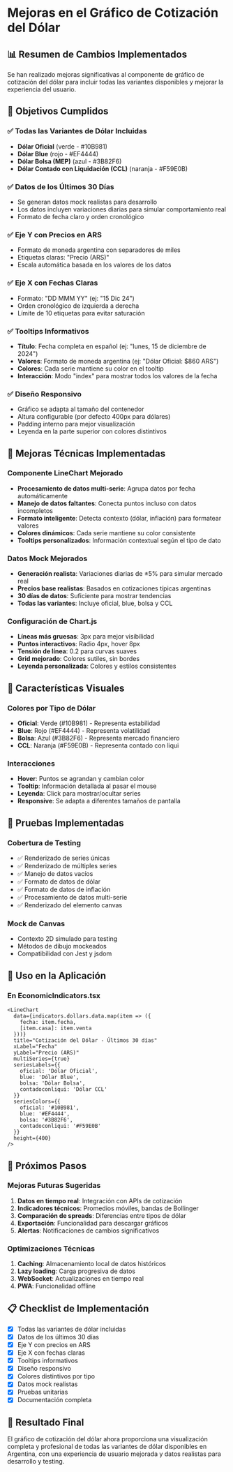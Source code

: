 # Mejoras en el Gráfico de Cotización del Dólar

## 📊 Resumen de Cambios Implementados

Se han realizado mejoras significativas al componente de gráfico de cotización del dólar para incluir todas las variantes disponibles y mejorar la experiencia del usuario.

## 🎯 Objetivos Cumplidos

### ✅ Todas las Variantes de Dólar Incluidas
- **Dólar Oficial** (verde - #10B981)
- **Dólar Blue** (rojo - #EF4444) 
- **Dólar Bolsa (MEP)** (azul - #3B82F6)
- **Dólar Contado con Liquidación (CCL)** (naranja - #F59E0B)

### ✅ Datos de los Últimos 30 Días
- Se generan datos mock realistas para desarrollo
- Los datos incluyen variaciones diarias para simular comportamiento real
- Formato de fecha claro y orden cronológico

### ✅ Eje Y con Precios en ARS
- Formato de moneda argentina con separadores de miles
- Etiquetas claras: "Precio (ARS)"
- Escala automática basada en los valores de los datos

### ✅ Eje X con Fechas Claras
- Formato: "DD MMM YY" (ej: "15 Dic 24")
- Orden cronológico de izquierda a derecha
- Límite de 10 etiquetas para evitar saturación

### ✅ Tooltips Informativos
- **Título**: Fecha completa en español (ej: "lunes, 15 de diciembre de 2024")
- **Valores**: Formato de moneda argentina (ej: "Dólar Oficial: $860 ARS")
- **Colores**: Cada serie mantiene su color en el tooltip
- **Interacción**: Modo "index" para mostrar todos los valores de la fecha

### ✅ Diseño Responsivo
- Gráfico se adapta al tamaño del contenedor
- Altura configurable (por defecto 400px para dólares)
- Padding interno para mejor visualización
- Leyenda en la parte superior con colores distintivos

## 🔧 Mejoras Técnicas Implementadas

### Componente LineChart Mejorado
- **Procesamiento de datos multi-serie**: Agrupa datos por fecha automáticamente
- **Manejo de datos faltantes**: Conecta puntos incluso con datos incompletos
- **Formato inteligente**: Detecta contexto (dólar, inflación) para formatear valores
- **Colores dinámicos**: Cada serie mantiene su color consistente
- **Tooltips personalizados**: Información contextual según el tipo de dato

### Datos Mock Mejorados
- **Generación realista**: Variaciones diarias de ±5% para simular mercado real
- **Precios base realistas**: Basados en cotizaciones típicas argentinas
- **30 días de datos**: Suficiente para mostrar tendencias
- **Todas las variantes**: Incluye oficial, blue, bolsa y CCL

### Configuración de Chart.js
- **Líneas más gruesas**: 3px para mejor visibilidad
- **Puntos interactivos**: Radio 4px, hover 8px
- **Tensión de línea**: 0.2 para curvas suaves
- **Grid mejorado**: Colores sutiles, sin bordes
- **Leyenda personalizada**: Colores y estilos consistentes

## 🎨 Características Visuales

### Colores por Tipo de Dólar
- **Oficial**: Verde (#10B981) - Representa estabilidad
- **Blue**: Rojo (#EF4444) - Representa volatilidad
- **Bolsa**: Azul (#3B82F6) - Representa mercado financiero
- **CCL**: Naranja (#F59E0B) - Representa contado con liqui

### Interacciones
- **Hover**: Puntos se agrandan y cambian color
- **Tooltip**: Información detallada al pasar el mouse
- **Leyenda**: Click para mostrar/ocultar series
- **Responsive**: Se adapta a diferentes tamaños de pantalla

## 🧪 Pruebas Implementadas

### Cobertura de Testing
- ✅ Renderizado de series únicas
- ✅ Renderizado de múltiples series
- ✅ Manejo de datos vacíos
- ✅ Formato de datos de dólar
- ✅ Formato de datos de inflación
- ✅ Procesamiento de datos multi-serie
- ✅ Renderizado del elemento canvas

### Mock de Canvas
- Contexto 2D simulado para testing
- Métodos de dibujo mockeados
- Compatibilidad con Jest y jsdom

## 📱 Uso en la Aplicación

### En EconomicIndicators.tsx
```tsx
<LineChart
  data={indicators.dollars.data.map(item => ({
    fecha: item.fecha,
    [item.casa]: item.venta
  }))}
  title="Cotización del Dólar - Últimos 30 días"
  xLabel="Fecha"
  yLabel="Precio (ARS)"
  multiSeries={true}
  seriesLabels={{
    oficial: 'Dólar Oficial',
    blue: 'Dólar Blue',
    bolsa: 'Dólar Bolsa',
    contadoconliqui: 'Dólar CCL'
  }}
  seriesColors={{
    oficial: '#10B981',
    blue: '#EF4444',
    bolsa: '#3B82F6',
    contadoconliqui: '#F59E0B'
  }}
  height={400}
/>
```

## 🚀 Próximos Pasos

### Mejoras Futuras Sugeridas
1. **Datos en tiempo real**: Integración con APIs de cotización
2. **Indicadores técnicos**: Promedios móviles, bandas de Bollinger
3. **Comparación de spreads**: Diferencias entre tipos de dólar
4. **Exportación**: Funcionalidad para descargar gráficos
5. **Alertas**: Notificaciones de cambios significativos

### Optimizaciones Técnicas
1. **Caching**: Almacenamiento local de datos históricos
2. **Lazy loading**: Carga progresiva de datos
3. **WebSocket**: Actualizaciones en tiempo real
4. **PWA**: Funcionalidad offline

## 📋 Checklist de Implementación

- [x] Todas las variantes de dólar incluidas
- [x] Datos de los últimos 30 días
- [x] Eje Y con precios en ARS
- [x] Eje X con fechas claras
- [x] Tooltips informativos
- [x] Diseño responsivo
- [x] Colores distintivos por tipo
- [x] Datos mock realistas
- [x] Pruebas unitarias
- [x] Documentación completa

## 🎯 Resultado Final

El gráfico de cotización del dólar ahora proporciona una visualización completa y profesional de todas las variantes de dólar disponibles en Argentina, con una experiencia de usuario mejorada y datos realistas para desarrollo y testing. 